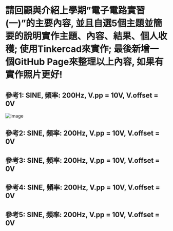 # 請回顧與介紹上學期”電子電路實習(一)”的主要內容, 並且自選5個主題並簡要的說明實作主題、內容、結果、個人收穫; 使用Tinkercad來實作; 最後新增一個GitHub Page來整理以上內容, 如果有實作照片更好!


## 參考1: SINE, 頻率: 200Hz, V.pp = 10V, V.offset = 0V

![image](https://github.com/Grace-TA/eCircuitLab2024/assets/89304181/641b92f2-91cb-4a33-be84-65b635541f58)



## 參考2: SINE, 頻率: 200Hz, V.pp = 10V, V.offset = 0V



## 參考3: SINE, 頻率: 200Hz, V.pp = 10V, V.offset = 0V



## 參考4: SINE, 頻率: 200Hz, V.pp = 10V, V.offset = 0V



## 參考5: SINE, 頻率: 200Hz, V.pp = 10V, V.offset = 0V


